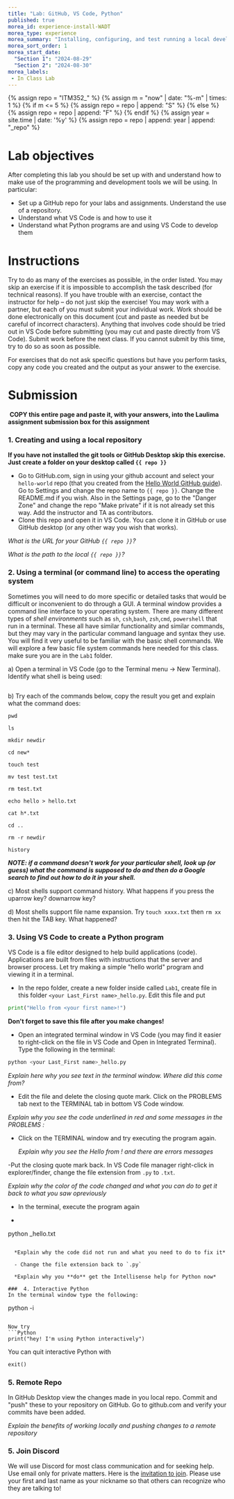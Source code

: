 ```yaml
---
title: "Lab: GitHub, VS Code, Python"
published: true
morea_id: experience-install-WADT
morea_type: experience
morea_summary: "Installing, configuring, and test running a local development tools"
morea_sort_order: 1
morea_start_date: 
  "Section 1": "2024-08-29"
  "Section 2": "2024-08-30"
morea_labels:
 - In Class Lab
---
```


{% assign repo = "ITM352_" %}
{% assign m =  "now" | date: "%-m" | times: 1 %}
{% if m <= 5 %}
{% assign repo = repo | append: "S" %}
{% else %}
{% assign repo = repo | append: "F" %}
{% endif %}
{% assign year = site.time | date: '%y' %}
{% assign repo = repo | append: year | append: "_repo" %}

# Lab objectives
After completing this lab you should be set up with and understand how to make use of the programming and development tools we will be using. In particular:
- Set up a GitHub repo for your labs and assignments. Understand the use of a repository.
- Understand what VS Code is and how to use it
- Understand what Python programs are and using VS Code to develop them

# Instructions
Try to do as many of the exercises as possible, in the order listed. You may skip an exercise if it is impossible to accomplish the task described (for technical reasons). If you have trouble with an exercise, contact the instructor for help – do not just skip the exercise! You may work with a partner, but each of you must submit your individual work. Work should be done electronically on this document (cut and paste as needed but be careful of incorrect characters). Anything that involves code should be tried out in VS Code before submitting (you may cut and paste directly from VS Code). Submit work before the next class. If you cannot submit by this time, try to do so as soon as possible.

For exercises that do not ask specific questions but have you perform tasks, copy any code you created and the output as your answer to the exercise.

# Submission
 **COPY this entire page and paste it, with your answers, into the Laulima assignment submission box for this assignment**

###  1. Creating and using a local repository
**If you have not installed the git tools or GitHub Desktop skip this exercise. Just create a folder on your desktop called  `{{ repo }}`**

  - Go to GitHub.com, sign in using your github account and select your `hello-world` repo (that you created from the [Hello World GitHub guide](https://guides.github.com/activities/hello-world/)). Go to Settings and change the repo name to `{{ repo }}`. Change the README.md if you wish. Also in the Settings page, go to the "Danger Zone" and change the repo "Make private" if it is not already set this way. Add the instructor and TA as contributors.
  - Clone this repo and open it in VS Code. You can clone it in GitHub or use GitHub desktop (or any other way you wish that works). 

*What is the URL for your GitHub `{{ repo }}`?*

*What is the path to the local `{{ repo }}`?*


###  2. Using a terminal (or command line) to access the operating system
Sometimes you will need to do more specific or detailed tasks that would be difficult or inconvenient to do through a GUI. A terminal window provides a command line interface to your operating system. There are many different types of *shell environments* such as `sh`, `csh`,`bash`, `zsh`,`cmd`, `powershell` that run in a terminal. These all have similar functionality and similar commands, but they may vary in the particular command language and syntax they use. You will find it very useful to be familiar with the basic shell commands. We will explore a few basic file system commands here needed for this class. make sure you are in the `Lab1` folder.

  a) Open a terminal in VS Code (go to the Terminal menu -> New Terminal). Identify what shell is being used:
  ```

  ```

  b) Try each of the commands below, copy the result you get and explain what the command does:
  ```
pwd

ls

mkdir newdir

cd new*

touch test

mv test test.txt

rm test.txt

echo hello > hello.txt

cat h*.txt

cd ..

rm -r newdir

history
  ```

_**NOTE: if a command doesn't work for your particular shell, look up (or guess) what the command is supposed to do and then do a Google search to find out how to do it in your shell.**_

  c) Most shells support command history. What happens if you press the uparrow key? downarrow key?

  d) Most shells support file name expansion. Try `touch xxxx.txt` then `rm xx` then hit the TAB key. What happened?

###  3. Using VS Code to create a Python program
VS Code is a file editor designed to help build applications (code). Applications are built from files with instructions that the server and browser process. Let try making a simple "hello world" program and viewing it in a terminal.

  - In the repo folder, create a new folder inside called `Lab1`, create file in this folder `<your Last_First name>_hello.py`. Edit this file and put 
```Python
print("Hello from <your first name>!")
```
 **Don't forget to save this file after you make changes!**

  - Open an integrated terminal window in VS Code (you may find it easier to right-click on the file in VS Code and Open in Integrated Terminal). Type the following in the terminal:

```bash
python <your Last_First name>_hello.py 
```
  *Explain here why you see text in the terminal window. Where did this come from?*

  - Edit the file and delete the closing quote mark. Click on the PROBLEMS tab next to the TERMINAL tab in bottom VS Code window.
  
  *Explain why you see the code underlined in red and some messages in the PROBLEMS :*

  - Click on the TERMINAL window and try executing the program again. 
  
     *Explain why you see the Hello from <your first name>! and there are errors messages*

  -Put the closing quote mark back. In VS Code file manager right-click in explorer/finder, change the file extension from `.py` to `.txt`. 

  *Explain why the color of the code changed and what you can do to get it back to what you saw opreviously*

  - In the terminal, execute the program again
  - ```bash
python <your Last_First name>_hello.txt 
``` 
  
  *Explain why the code did not run and what you need to do to fix it* 

  - Change the file extension back to `.py`

  *Explain why you **do** get the Intellisense help for Python now*

###  4. Interactive Python
In the terminal window type the following:
```
python -i
```

Now try 
```Python
print("hey! I'm using Python interactively")
```
You can quit interactive Python with
```Python
exit()
```

###  5. Remote Repo
In GitHub Desktop view the changes made in you local repo. Commit and "push" these to your repository on GitHub. Go to github.com and verify your commits have been added.

*Explain the benefits of working locally and pushing changes to a remote repository*


###  5. Join Discord
We will use Discord for most class communication and for seeking help. Use email only for private matters. Here is the [invitation to join](https://discord.gg/qrWzUHgr). Please use your first and last name as your nickname so that others can recognize who they are talking to!



